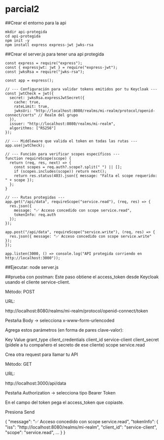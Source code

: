 # parcial2

##Crear el entorno para la api
```
mkdir api-protegida
cd api-protegida
npm init -y
npm install express express-jwt jwks-rsa
```

##Crear el server.js para tener una api protegida
```
const express = require("express");
const { expressjwt: jwt } = require("express-jwt");
const jwksRsa = require("jwks-rsa");

const app = express();

// --- Configuración para validar tokens emitidos por tu Keycloak ---
const jwtCheck = jwt({
  secret: jwksRsa.expressJwtSecret({
    cache: true,
    rateLimit: true,
    jwksUri: "http://localhost:8080/realms/mi-realm/protocol/openid-connect/certs" // Realm del grupo
  }),
  issuer: "http://localhost:8080/realms/mi-realm",
  algorithms: ["RS256"]
});

// --- Middleware que valida el token en todas las rutas ---
app.use(jwtCheck);

// --- Función para verificar scopes específicos ---
function requireScope(scope) {
  return (req, res, next) => {
    const scopes = req.auth?.scope?.split(" ") || [];
    if (scopes.includes(scope)) return next();
    return res.status(403).json({ message: "Falta el scope requerido: " + scope });
  };
}

// --- Rutas protegidas ---
app.get("/api/data", requireScope("service.read"), (req, res) => {
  res.json({
    message: "✅ Acceso concedido con scope service.read",
    tokenInfo: req.auth
  });
});

app.post("/api/data", requireScope("service.write"), (req, res) => {
  res.json({ message: "✅ Acceso concedido con scope service.write" });
});

app.listen(3000, () => console.log("API protegida corriendo en http://localhost:3000"));
```

##Ejecutar:
node server.js

##prueba con postman:
Este paso obtiene el access_token desde Keycloak usando el cliente service-client.

Método: POST

URL:

http://localhost:8080/realms/mi-realm/protocol/openid-connect/token


Pestaña Body → selecciona x-www-form-urlencoded

Agrega estos parámetros (en forma de pares clave-valor):

Key	Value
grant_type	client_credentials
client_id	service-client
client_secret	(pídele a tu compañero el secreto de ese cliente)
scope	service.read


Crea otra request para llamar tu API

Método: GET

URL:

http://localhost:3000/api/data


Pestaña Authorization → selecciona tipo Bearer Token

En el campo del token pega el access_token que copiaste.

Presiona Send

{
  "message": "✅ Acceso concedido con scope service.read",
  "tokenInfo": {
    "iss": "http://localhost:8080/realms/mi-realm",
    "client_id": "service-client",
    "scope": "service.read",
    ...
  }
}


